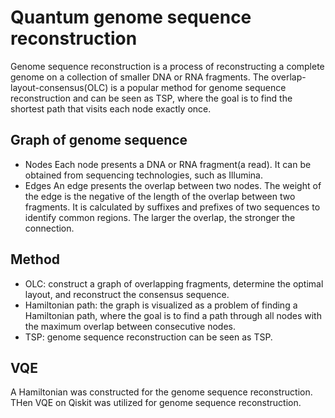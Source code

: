 # Quantum genome sequence reconstruction
Genome sequence reconstruction is a process of reconstructing a complete genome on a collection of smaller DNA or RNA fragments. The overlap-layout-consensus(OLC) is a popular method for genome sequence reconstruction and can be seen as TSP, where the goal is to find the shortest path that visits each node exactly once. 


## Graph of genome sequence
* Nodes
  Each node presents a DNA or RNA fragment(a read). It can be obtained from sequencing technologies, such as Illumina.  
* Edges
  An edge presents the overlap between two nodes. The weight of the edge is the negative of the length of the overlap between two fragments. It is calculated by suffixes and prefixes of two sequences to identify common regions. The larger the overlap, the stronger the connection.

## Method
* OLC: construct a graph of overlapping fragments, determine the optimal layout, and reconstruct the consensus sequence.
* Hamiltonian path: the graph is visualized as a problem of finding a Hamiltonian path, where the goal is to find a path through all nodes with the maximum overlap between consecutive nodes.
* TSP: genome sequence reconstruction can be seen as TSP.

## VQE
A Hamiltonian was constructed for the genome sequence reconstruction. THen VQE on Qiskit was utilized for genome sequence reconstruction. 
